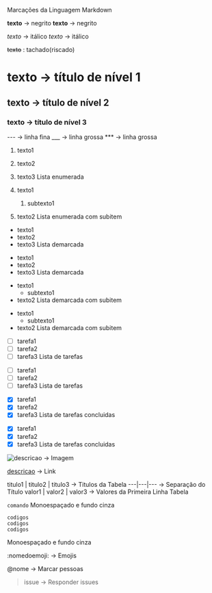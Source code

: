 Marcações da Linguagem Markdown

**texto** -> negrito
__texto__ -> negrito

*texto* -> itálico
_texto_ -> itálico

~~texto~~ : tachado(riscado)

# texto -> título de nível 1
## texto -> título de nível 2
### texto -> título de nível 3

--- -> linha fina
___ -> linha grossa
*** -> linha grossa

1. texto1
1. texto2
1. texto3
Lista enumerada

1. texto1
   1. subtexto1
1. texto2
Lista enumerada com subitem

* texto1
* texto2
* texto3
Lista demarcada

- texto1
- texto2
- texto3
Lista demarcada

* texto1
   * subtexto1
* texto2
Lista demarcada com subitem

- texto1
   - subtexto1
- texto2
Lista demarcada com subitem

- [ ] tarefa1
- [ ] tarefa2
- [ ] tarefa3
Lista de tarefas

* [ ] tarefa1
* [ ] tarefa2
* [ ] tarefa3
Lista de tarefas

- [x] tarefa1
- [x] tarefa2
- [x] tarefa3
Lista de tarefas concluidas

* [x] tarefa1
* [x] tarefa2
* [x] tarefa3
Lista de tarefas concluidas

![descricao](url) -> Imagem

[descricao](url) -> Link

titulo1 | titulo2 | titulo3 -> Titulos da Tabela
---|---|--- -> Separação do Título
valor1 | valor2 | valor3 -> Valores da Primeira Linha
Tabela

`comando`
Monoespaçado e fundo cinza

```
codigos
codigos
codigos
```
Monoespaçado e fundo cinza

:nomedoemoji: -> Emojis

@nome -> Marcar pessoas

>issue -> Responder issues